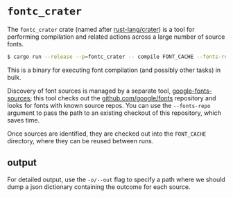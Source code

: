 # `fontc_crater`

The `fontc_crater` crate (named after [rust-lang/crater]) is a tool for
performing compilation and related actions across a large number of source
fonts.



```sh
$ cargo run --release --p=fontc_crater -- compile FONT_CACHE --fonts-repo GOOGLE/FONTS  -o results.json
```

This is a binary for executing font compilation (and possibly other tasks) in
bulk.

Discovery of font sources is managed by a separate tool,
[google-fonts-sources][]; this tool checks out the
[github.com/google/fonts][google/fonts] repository and looks for fonts with
known source repos. You can use the `--fonts-repo` argument to pass the path to
an existing checkout of this repository, which saves time.

Once sources are identified, they are checked out into the `FONT_CACHE`
directory, where they can be reused between runs.

## output

For detailed output, use the `-o/--out` flag to specify a path where we should
dump a json dictionary containing the outcome for each source.

[google-fonts-sources]: https://github.com/googlefonts/google-fonts-sources
[google/fonts]: https://github.com/google/fonts
[rust-lang/crater]: https://github.com/rust-lang/crater
